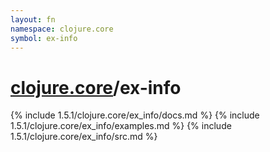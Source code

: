 ```yaml
---
layout: fn
namespace: clojure.core
symbol: ex-info
---
```


# [clojure.core](../)/ex-info

{% include 1.5.1/clojure.core/ex_info/docs.md %}
{% include 1.5.1/clojure.core/ex_info/examples.md %}
{% include 1.5.1/clojure.core/ex_info/src.md %}

